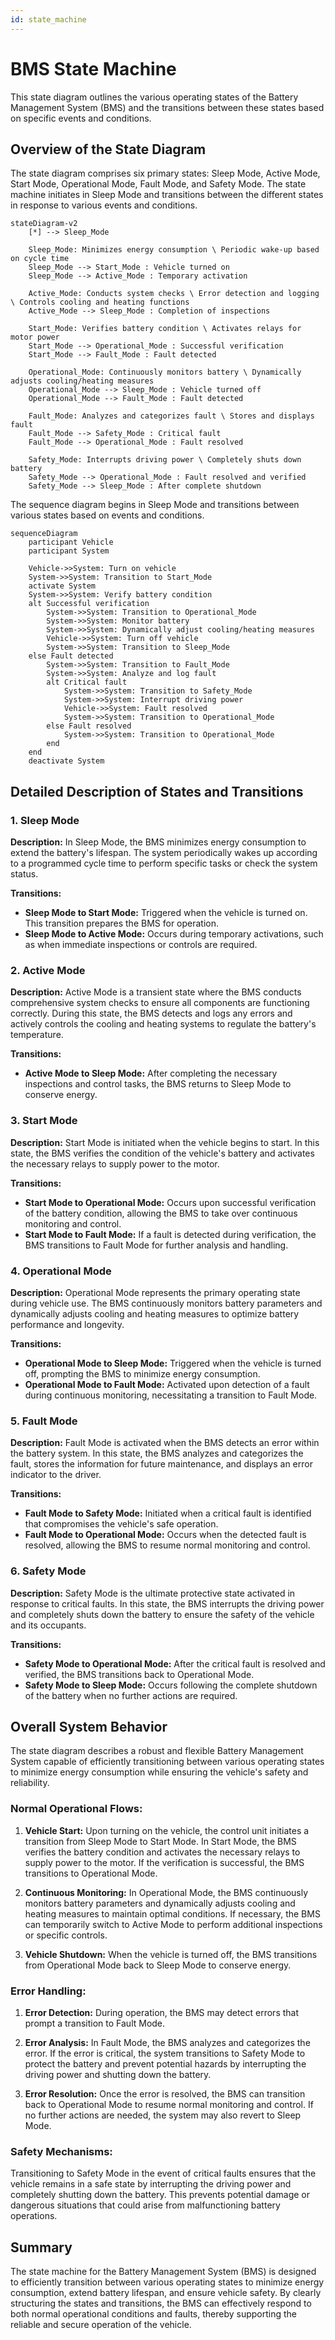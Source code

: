 ```yaml
---
id: state_machine
---
```



# BMS State Machine

This state diagram outlines the various operating states of the Battery Management System (BMS) and the transitions between these states based on specific events and conditions.

## **Overview of the State Diagram**

The state diagram comprises six primary states: Sleep Mode, Active Mode, Start Mode, Operational Mode, Fault Mode, and Safety Mode. The state machine initiates in Sleep Mode and transitions between the different states in response to various events and conditions.

```mermaid
stateDiagram-v2
    [*] --> Sleep_Mode

    Sleep_Mode: Minimizes energy consumption \ Periodic wake-up based on cycle time
    Sleep_Mode --> Start_Mode : Vehicle turned on
    Sleep_Mode --> Active_Mode : Temporary activation

    Active_Mode: Conducts system checks \ Error detection and logging \ Controls cooling and heating functions
    Active_Mode --> Sleep_Mode : Completion of inspections

    Start_Mode: Verifies battery condition \ Activates relays for motor power
    Start_Mode --> Operational_Mode : Successful verification
    Start_Mode --> Fault_Mode : Fault detected

    Operational_Mode: Continuously monitors battery \ Dynamically adjusts cooling/heating measures
    Operational_Mode --> Sleep_Mode : Vehicle turned off
    Operational_Mode --> Fault_Mode : Fault detected

    Fault_Mode: Analyzes and categorizes fault \ Stores and displays fault
    Fault_Mode --> Safety_Mode : Critical fault
    Fault_Mode --> Operational_Mode : Fault resolved

    Safety_Mode: Interrupts driving power \ Completely shuts down battery
    Safety_Mode --> Operational_Mode : Fault resolved and verified
    Safety_Mode --> Sleep_Mode : After complete shutdown
```

The sequence diagram begins in Sleep Mode and transitions between various states based on events and conditions.

```mermaid
sequenceDiagram
    participant Vehicle
    participant System

    Vehicle->>System: Turn on vehicle
    System->>System: Transition to Start_Mode
    activate System
    System->>System: Verify battery condition
    alt Successful verification
        System->>System: Transition to Operational_Mode
        System->>System: Monitor battery
        System->>System: Dynamically adjust cooling/heating measures
        Vehicle->>System: Turn off vehicle
        System->>System: Transition to Sleep_Mode
    else Fault detected
        System->>System: Transition to Fault_Mode
        System->>System: Analyze and log fault
        alt Critical fault
            System->>System: Transition to Safety_Mode
            System->>System: Interrupt driving power
            Vehicle->>System: Fault resolved
            System->>System: Transition to Operational_Mode
        else Fault resolved
            System->>System: Transition to Operational_Mode
        end
    end
    deactivate System
```

## **Detailed Description of States and Transitions**

### 1. **Sleep Mode**

**Description:**
In Sleep Mode, the BMS minimizes energy consumption to extend the battery's lifespan. The system periodically wakes up according to a programmed cycle time to perform specific tasks or check the system status.

**Transitions:**
- **Sleep Mode to Start Mode:** Triggered when the vehicle is turned on. This transition prepares the BMS for operation.
- **Sleep Mode to Active Mode:** Occurs during temporary activations, such as when immediate inspections or controls are required.

### 2. **Active Mode**

**Description:**
Active Mode is a transient state where the BMS conducts comprehensive system checks to ensure all components are functioning correctly. During this state, the BMS detects and logs any errors and actively controls the cooling and heating systems to regulate the battery's temperature.

**Transitions:**
- **Active Mode to Sleep Mode:** After completing the necessary inspections and control tasks, the BMS returns to Sleep Mode to conserve energy.

### 3. **Start Mode**

**Description:**
Start Mode is initiated when the vehicle begins to start. In this state, the BMS verifies the condition of the vehicle's battery and activates the necessary relays to supply power to the motor.

**Transitions:**
- **Start Mode to Operational Mode:** Occurs upon successful verification of the battery condition, allowing the BMS to take over continuous monitoring and control.
- **Start Mode to Fault Mode:** If a fault is detected during verification, the BMS transitions to Fault Mode for further analysis and handling.

### 4. **Operational Mode**

**Description:**
Operational Mode represents the primary operating state during vehicle use. The BMS continuously monitors battery parameters and dynamically adjusts cooling and heating measures to optimize battery performance and longevity.

**Transitions:**
- **Operational Mode to Sleep Mode:** Triggered when the vehicle is turned off, prompting the BMS to minimize energy consumption.
- **Operational Mode to Fault Mode:** Activated upon detection of a fault during continuous monitoring, necessitating a transition to Fault Mode.

### 5. **Fault Mode**

**Description:**
Fault Mode is activated when the BMS detects an error within the battery system. In this state, the BMS analyzes and categorizes the fault, stores the information for future maintenance, and displays an error indicator to the driver.

**Transitions:**
- **Fault Mode to Safety Mode:** Initiated when a critical fault is identified that compromises the vehicle's safe operation.
- **Fault Mode to Operational Mode:** Occurs when the detected fault is resolved, allowing the BMS to resume normal monitoring and control.

### 6. **Safety Mode**

**Description:**
Safety Mode is the ultimate protective state activated in response to critical faults. In this state, the BMS interrupts the driving power and completely shuts down the battery to ensure the safety of the vehicle and its occupants.

**Transitions:**
- **Safety Mode to Operational Mode:** After the critical fault is resolved and verified, the BMS transitions back to Operational Mode.
- **Safety Mode to Sleep Mode:** Occurs following the complete shutdown of the battery when no further actions are required.

## **Overall System Behavior**

The state diagram describes a robust and flexible Battery Management System capable of efficiently transitioning between various operating states to minimize energy consumption while ensuring the vehicle's safety and reliability.

### **Normal Operational Flows:**

1. **Vehicle Start:**
   Upon turning on the vehicle, the control unit initiates a transition from Sleep Mode to Start Mode. In Start Mode, the BMS verifies the battery condition and activates the necessary relays to supply power to the motor. If the verification is successful, the BMS transitions to Operational Mode.

2. **Continuous Monitoring:**
   In Operational Mode, the BMS continuously monitors battery parameters and dynamically adjusts cooling and heating measures to maintain optimal conditions. If necessary, the BMS can temporarily switch to Active Mode to perform additional inspections or specific controls.

3. **Vehicle Shutdown:**
   When the vehicle is turned off, the BMS transitions from Operational Mode back to Sleep Mode to conserve energy.

### **Error Handling:**

1. **Error Detection:**
   During operation, the BMS may detect errors that prompt a transition to Fault Mode.

2. **Error Analysis:**
   In Fault Mode, the BMS analyzes and categorizes the error. If the error is critical, the system transitions to Safety Mode to protect the battery and prevent potential hazards by interrupting the driving power and shutting down the battery.

3. **Error Resolution:**
   Once the error is resolved, the BMS can transition back to Operational Mode to resume normal monitoring and control. If no further actions are needed, the system may also revert to Sleep Mode.

### **Safety Mechanisms:**

Transitioning to Safety Mode in the event of critical faults ensures that the vehicle remains in a safe state by interrupting the driving power and completely shutting down the battery. This prevents potential damage or dangerous situations that could arise from malfunctioning battery operations.

## **Summary**

The state machine for the Battery Management System (BMS) is designed to efficiently transition between various operating states to minimize energy consumption, extend battery lifespan, and ensure vehicle safety. By clearly structuring the states and transitions, the BMS can effectively respond to both normal operational conditions and faults, thereby supporting the reliable and secure operation of the vehicle.